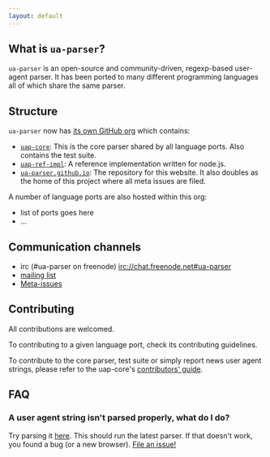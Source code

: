```yaml
---
layout: default
---
```


What is `ua-parser`?
--------------------

`ua-parser` is an open-source and community-driven, regexp-based user-agent parser. It has been ported to many different programming languages all of which share the same parser.

Structure
---------

`ua-parser` now has [its own GitHub org][org] which contains:

* [`uap-core`][uap-core]: This is the core parser shared by all language ports. Also contains the test suite.
* [`uap-ref-impl`][uap-ref-impl]: A reference implementation written for node.js.
* [`ua-parser.github.io`][website-repo]: The repository for this website. It also doubles as the home of this project where all meta issues are filed.

A number of language ports are also hosted within this org:

* list of ports goes here
* …

Communication channels
-----------------------

* irc (#ua-parser on freenode) <irc://chat.freenode.net#ua-parser>
* [mailing list](https://groups.google.com/forum/#!forum/ua-parser)
* [Meta-issues](https://github.com/ua-parser/ua-parser.github.io/issues)

Contributing
------------

All contributions are welcomed.

To contributing to a given language port, check its contributing guidelines.

To contribute to the core parser, test suite or simply report news user agent strings, please refer to the uap-core's [contributors' guide](https://github.com/ua-parser/uap-core/blob/master/CONTRIBUTING.md).


FAQ
---

### A user agent string isn't parsed properly, what do I do?

Try parsing it [here][onlineparser]. This should run the latest parser. If that doesn't work, you found a bug (or a new browser). [File an issue!][uap-core-issues]

[onlineparser]: #todo
[uap-core-issues]: https://github.com/ua-parser/uap-core/issues
[uap-core]: https://github.com/ua-parser/uap-core/
[website-repo]: https://github.com/ua-parser/ua-parser.github.io/
[uap-ref-impl]: https://github.com/ua-parser/uap-ref-impl/
[org]: https://github.com/ua-parser/